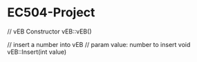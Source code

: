 # EC504-Project

<p>
// vEB Constructor
vEB::vEB()

// insert a number into vEB
// param value: number to insert
void vEB::Insert(int value)
</p>

